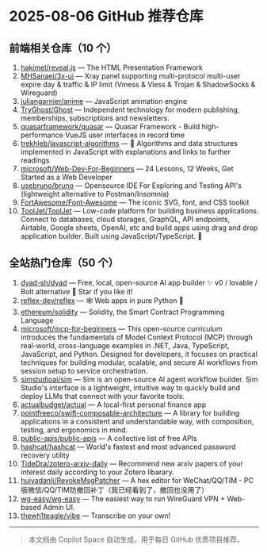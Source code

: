 # 2025-08-06 GitHub 推荐仓库

## 前端相关仓库（10 个）

1. [hakimel/reveal.js](https://github.com/hakimel/reveal.js) — The HTML Presentation Framework
2. [MHSanaei/3x-ui](https://github.com/MHSanaei/3x-ui) — Xray panel supporting multi-protocol multi-user expire day & traffic & IP limit (Vmess & Vless & Trojan & ShadowSocks & Wireguard)
3. [juliangarnier/anime](https://github.com/juliangarnier/anime) — JavaScript animation engine
4. [TryGhost/Ghost](https://github.com/TryGhost/Ghost) — Independent technology for modern publishing, memberships, subscriptions and newsletters.
5. [quasarframework/quasar](https://github.com/quasarframework/quasar) — Quasar Framework - Build high-performance VueJS user interfaces in record time
6. [trekhleb/javascript-algorithms](https://github.com/trekhleb/javascript-algorithms) — 📝 Algorithms and data structures implemented in JavaScript with explanations and links to further readings
7. [microsoft/Web-Dev-For-Beginners](https://github.com/microsoft/Web-Dev-For-Beginners) — 24 Lessons, 12 Weeks, Get Started as a Web Developer
8. [usebruno/bruno](https://github.com/usebruno/bruno) — Opensource IDE For Exploring and Testing API's (lightweight alternative to Postman/Insomnia)
9. [FortAwesome/Font-Awesome](https://github.com/FortAwesome/Font-Awesome) — The iconic SVG, font, and CSS toolkit
10. [ToolJet/ToolJet](https://github.com/ToolJet/ToolJet) — Low-code platform for building business applications. Connect to databases, cloud storages, GraphQL, API endpoints, Airtable, Google sheets, OpenAI, etc and build apps using drag and drop application builder. Built using JavaScript/TypeScript. 🚀

## 全站热门仓库（50 个）

1. [dyad-sh/dyad](https://github.com/dyad-sh/dyad) — Free, local, open-source AI app builder ✨ v0 / lovable / Bolt alternative 🌟 Star if you like it!
2. [reflex-dev/reflex](https://github.com/reflex-dev/reflex) — 🕸️ Web apps in pure Python 🐍
3. [ethereum/solidity](https://github.com/ethereum/solidity) — Solidity, the Smart Contract Programming Language
4. [microsoft/mcp-for-beginners](https://github.com/microsoft/mcp-for-beginners) — This open-source curriculum introduces the fundamentals of Model Context Protocol (MCP) through real-world, cross-language examples in .NET, Java, TypeScript, JavaScript, and Python. Designed for developers, it focuses on practical techniques for building modular, scalable, and secure AI workflows from session setup to service orchestration.
5. [simstudioai/sim](https://github.com/simstudioai/sim) — Sim is an open-source AI agent workflow builder. Sim Studio's interface is a lightweight, intuitive way to quickly build and deploy LLMs that connect with your favorite tools.
6. [actualbudget/actual](https://github.com/actualbudget/actual) — A local-first personal finance app
7. [pointfreeco/swift-composable-architecture](https://github.com/pointfreeco/swift-composable-architecture) — A library for building applications in a consistent and understandable way, with composition, testing, and ergonomics in mind.
8. [public-apis/public-apis](https://github.com/public-apis/public-apis) — A collective list of free APIs
9. [hashcat/hashcat](https://github.com/hashcat/hashcat) — World's fastest and most advanced password recovery utility
10. [TideDra/zotero-arxiv-daily](https://github.com/TideDra/zotero-arxiv-daily) — Recommend new arxiv papers of your interest daily according to your Zotero libarary.
11. [huiyadanli/RevokeMsgPatcher](https://github.com/huiyadanli/RevokeMsgPatcher) — A hex editor for WeChat/QQ/TIM - PC版微信/QQ/TIM防撤回补丁（我已经看到了，撤回也没用了）
12. [wg-easy/wg-easy](https://github.com/wg-easy/wg-easy) — The easiest way to run WireGuard VPN + Web-based Admin UI.
13. [thewh1teagle/vibe](https://github.com/thewh1teagle/vibe) — Transcribe on your own!

---

> 本文档由 Copilot Space 自动生成，用于每日 GitHub 优质项目推荐。
